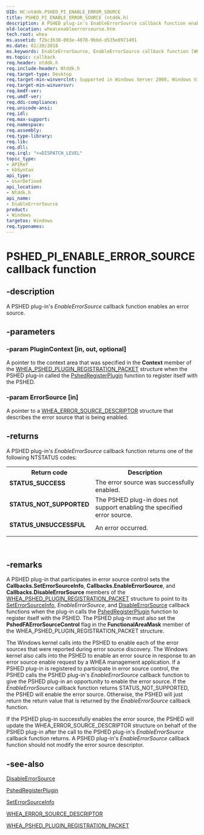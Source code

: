```yaml
---
UID: NC:ntddk.PSHED_PI_ENABLE_ERROR_SOURCE
title: PSHED_PI_ENABLE_ERROR_SOURCE (ntddk.h)
description: A PSHED plug-in's EnableErrorSource callback function enables an error source.
old-location: whea\enableerrorsource.htm
tech.root: whea
ms.assetid: f2bc3b38-003e-4078-9bbd-d535e8971491
ms.date: 02/20/2018
ms.keywords: EnableErrorSource, EnableErrorSource callback function [WHEA Drivers and Applications], PSHED_PI_ENABLE_ERROR_SOURCE, PSHED_PI_ENABLE_ERROR_SOURCE callback, ntddk/EnableErrorSource, whea.enableerrorsource, whearef_d2fcd602-03f5-466c-bd90-abd81f15ec38.xml
ms.topic: callback
req.header: ntddk.h
req.include-header: Ntddk.h
req.target-type: Desktop
req.target-min-winverclnt: Supported in Windows Server 2008, Windows Vista SP1, and later versions of Windows.
req.target-min-winversvr: 
req.kmdf-ver: 
req.umdf-ver: 
req.ddi-compliance: 
req.unicode-ansi: 
req.idl: 
req.max-support: 
req.namespace: 
req.assembly: 
req.type-library: 
req.lib: 
req.dll: 
req.irql: "<=DISPATCH_LEVEL"
topic_type:
- APIRef
- kbSyntax
api_type:
- UserDefined
api_location:
- Ntddk.h
api_name:
- EnableErrorSource
product:
- Windows
targetos: Windows
req.typenames: 
---
```


# PSHED_PI_ENABLE_ERROR_SOURCE callback function


## -description


A PSHED plug-in's <i>EnableErrorSource</i> callback function enables an error source.


## -parameters




### -param PluginContext [in, out, optional]

A pointer to the context area that was specified in the <b>Context</b> member of the <a href="https://msdn.microsoft.com/library/windows/hardware/ff560617">WHEA_PSHED_PLUGIN_REGISTRATION_PACKET</a> structure when the PSHED plug-in called the <a href="https://msdn.microsoft.com/library/windows/hardware/ff559466">PshedRegisterPlugin</a> function to register itself with the PSHED.


### -param ErrorSource [in]

A pointer to a <a href="https://msdn.microsoft.com/library/windows/hardware/ff560505">WHEA_ERROR_SOURCE_DESCRIPTOR</a> structure that describes the error source that is being enabled.


## -returns



A PSHED plug-in's <i>EnableErrorSource</i> callback function returns one of the following NTSTATUS codes:

<table>
<tr>
<th>Return code</th>
<th>Description</th>
</tr>
<tr>
<td width="40%">
<dl>
<dt><b>STATUS_SUCCESS</b></dt>
</dl>
</td>
<td width="60%">
The error source was successfully enabled.

</td>
</tr>
<tr>
<td width="40%">
<dl>
<dt><b>STATUS_NOT_SUPPORTED</b></dt>
</dl>
</td>
<td width="60%">
The PSHED plug-in does not support enabling the specified error source.

</td>
</tr>
<tr>
<td width="40%">
<dl>
<dt><b>STATUS_UNSUCCESSFUL</b></dt>
</dl>
</td>
<td width="60%">
An error occurred.

</td>
</tr>
</table>
 




## -remarks



A PSHED plug-in that participates in error source control sets the <b>Callbacks.SetErrorSourceInfo</b>, <b>Callbacks.EnableErrorSource</b>, and <b>Callbacks.DisableErrorSource</b> members of the <a href="https://msdn.microsoft.com/library/windows/hardware/ff560617">WHEA_PSHED_PLUGIN_REGISTRATION_PACKET</a> structure to point to its <a href="https://msdn.microsoft.com/0b9cd546-d4ad-4e0e-92cb-7994c7327977">SetErrorSourceInfo</a>, <i>EnableErrorSource</i>, and <a href="https://msdn.microsoft.com/062927db-9581-447a-820b-82687710ea8d">DisableErrorSource</a> callback functions when the plug-in calls the <a href="https://msdn.microsoft.com/library/windows/hardware/ff559466">PshedRegisterPlugin</a> function to register itself with the PSHED. The PSHED plug-in must also set the <b>PshedFAErrorSourceControl</b> flag in the <b>FunctionalAreaMask</b> member of the WHEA_PSHED_PLUGIN_REGISTRATION_PACKET structure.

The Windows kernel calls into the PSHED to enable each of the error sources that were reported during error source discovery. The Windows kernel also calls into the PSHED to enable an error source in response to an error source enable request by a WHEA management application. If a PSHED plug-in is registered to participate in error source control, the PSHED calls the PSHED plug-in's <i>EnableErrorSource</i> callback function to give the PSHED plug-in an opportunity to enable the error source. If the <i>EnableErrorSource</i> callback function returns STATUS_NOT_SUPPORTED, the PSHED will enable the error source. Otherwise, the PSHED will just return the return value that is returned by the <i>EnableErrorSource</i> callback function.

If the PSHED plug-in successfully enables the error source, the PSHED will update the WHEA_ERROR_SOURCE_DESCRIPTOR structure on behalf of the PSHED plug-in after the call to the PSHED plug-in's <i>EnableErrorSource</i> callback function returns. A PSHED plug-in's <i>EnableErrorSource</i> callback function should not modify the error source descriptor.




## -see-also




<a href="https://msdn.microsoft.com/062927db-9581-447a-820b-82687710ea8d">DisableErrorSource</a>



<a href="https://msdn.microsoft.com/library/windows/hardware/ff559466">PshedRegisterPlugin</a>



<a href="https://msdn.microsoft.com/0b9cd546-d4ad-4e0e-92cb-7994c7327977">SetErrorSourceInfo</a>



<a href="https://msdn.microsoft.com/library/windows/hardware/ff560505">WHEA_ERROR_SOURCE_DESCRIPTOR</a>



<a href="https://msdn.microsoft.com/library/windows/hardware/ff560617">WHEA_PSHED_PLUGIN_REGISTRATION_PACKET</a>
 

 

